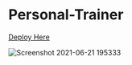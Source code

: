 # Personal-Trainer

[Deploy Here](https://jconeff.github.io/Personal-Trainer/)

![Screenshot 2021-06-21 195333](https://user-images.githubusercontent.com/65797801/122842031-85814380-d2ca-11eb-8e37-60b4bccf6f66.png)



